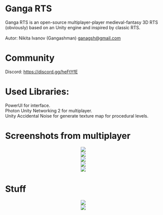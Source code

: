 Ganga RTS
=======
Ganga RTS is an open-source multiplayer-player medieval-fantasy 3D RTS (obviously) based on an Unity engine and inspired by classic RTS.</br>
</br>
Autor: Nikita Ivanov (Gangashman) ganagsh@gmail.com</br>

Community
=======
Discord: https://discord.gg/heFtYfE

Used Libraries:
=======
PowerUI for interface.</br>
Photon Unity Networking 2 for multiplayer.</br>
Unity Accidental Noise for generate texture map for procedural levels.</br>

Screenshots from multiplayer
=======
<div align="center"><img src="https://github.com/gangashman/Ganga-RTS/blob/master/Screenshots/005.png"/></div>

<div align="center"><img src="https://github.com/gangashman/Ganga-RTS/blob/master/Screenshots/006.png"/></div>

<div align="center"><img src="https://github.com/gangashman/Ganga-RTS/blob/master/Screenshots/002.png"/></div>

<div align="center"><img src="https://github.com/gangashman/Ganga-RTS/blob/master/Screenshots/003.png"/></div>

<div align="center"><img src="https://github.com/gangashman/Ganga-RTS/blob/master/Screenshots/004.png"/></div>

Stuff
=======
<div align="center"><img src="https://github.com/gangashman/Ganga-RTS/blob/master/Screenshots/vertolet.gif"/></div>

<div align="center"><img src="https://github.com/gangashman/Ganga-RTS/blob/master/Screenshots/minimap.gif"/></div>
